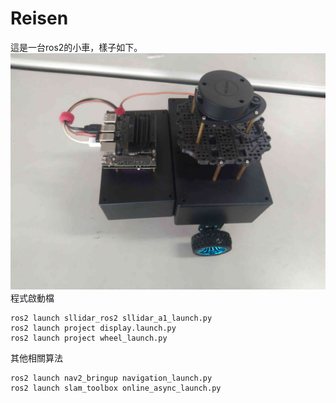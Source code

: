 # Reisen
這是一台ros2的小車，樣子如下。
![](./img/reisen01.jpg)
程式啟動檔
```
ros2 launch sllidar_ros2 sllidar_a1_launch.py
ros2 launch project display.launch.py
ros2 launch project wheel_launch.py
```
其他相關算法
```
ros2 launch nav2_bringup navigation_launch.py
ros2 launch slam_toolbox online_async_launch.py
```


